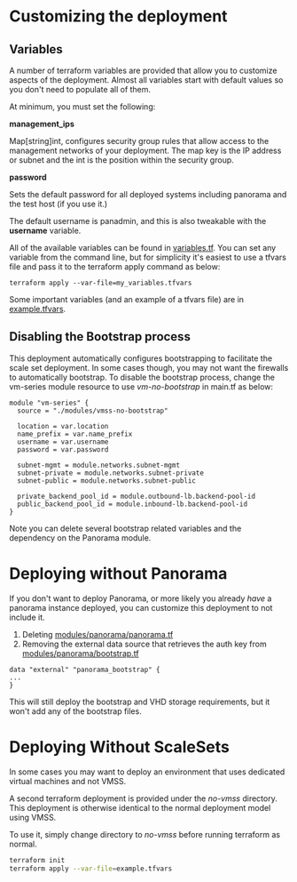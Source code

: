 # Customizing the deployment

## Variables
A number of terraform variables are provided that allow you to customize aspects of the deployment. Almost all variables
start with default values so you don't need to populate all of them. 

At minimum, you must set the following:

**management_ips**

Map[string]int, configures security group rules that allow access to the management networks of your
deployment. The map key is the IP address or subnet and the int is the position within the security group. 

**password**

Sets the default password for all deployed systems including panorama and the test host (if you use it.)

The default username is panadmin, and this is also tweakable with the **username** variable. 

All of the available variables can be found in [variables.tf](https://github.com/adambaumeister/azure-vmseries-terraform/blob/master/variables.tf).
You can set any variable from the command line, but for simplicity it's easiest to use a tfvars file and pass it to 
the terraform apply command as below:

```
terraform apply --var-file=my_variables.tfvars
```

Some important variables (and an example of a tfvars file) are in [example.tfvars](https://github.com/adambaumeister/azure-vmseries-terraform/blob/master/example.tfvars).

## Disabling the Bootstrap process

This deployment automatically configures bootstrapping to facilitate the scale set deployment. In some cases though, 
you may not want the firewalls to automatically bootstrap. To disable the bootstrap process, change the vm-series module resource
to use *vm-no-bootstrap* in main.tf as below:

```
module "vm-series" {
  source = "./modules/vmss-no-bootstrap"

  location = var.location
  name_prefix = var.name_prefix
  username = var.username
  password = var.password

  subnet-mgmt = module.networks.subnet-mgmt
  subnet-private = module.networks.subnet-private
  subnet-public = module.networks.subnet-public
  
  private_backend_pool_id = module.outbound-lb.backend-pool-id
  public_backend_pool_id = module.inbound-lb.backend-pool-id
}
```
Note you can delete several bootstrap related variables and the dependency on the Panorama module.

# Deploying without Panorama

If you don't want to deploy Panorama, or more likely you already *have* a panorama instance deployed, you can customize
this deployment to not include it. 

1. Deleting [modules/panorama/panorama.tf](https://github.com/adambaumeister/azure-vmseries-terraform/blob/master/modules/panorama/panorama.tf)
2. Removing the external data source that retrieves the auth key from [modules/panorama/bootstrap.tf](https://github.com/adambaumeister/azure-vmseries-terraform/blob/master/modules/panorama/bootstrap.tf)
```
data "external" "panorama_bootstrap" {
...
}
```
This will still deploy the bootstrap and VHD storage requirements, but it won't add any of the bootstrap files.

# Deploying Without ScaleSets
In some cases you may want to deploy an environment that uses dedicated virtual machines and not VMSS. 

A second terraform deployment is provided under the *no-vmss* directory. This deployment is otherwise identical to the 
normal deployment model using VMSS. 

To use it, simply change directory to *no-vmss* before running terraform as normal.
```bash
terraform init
terraform apply --var-file=example.tfvars
```

